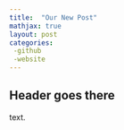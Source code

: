 ```yaml
---
title:  "Our New Post"
mathjax: true
layout: post
categories:
 -github
 -website
---
```


## Header goes there

text.
